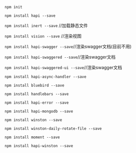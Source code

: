 `npm init`

`npm install hapi --save`

`npm install inert --save`  //加载静态文件

`npm install vision --save` //渲染视图

`npm install hapi-swagger --save`//渲染swagger文档(目前不用)

`npm install hapi-swaggered --save`//渲染swagger文档

`npm install hapi-swaggered-ui --save`//渲染swagger文档

`npm install hapi-async-handler --save`

`npm install bluebird --save`

`npm install handlebars --save`

`npm install hapi-error --save`

`npm install hapi-mongodb --save`

`npm install winston --save`

`npm install winston-daily-rotate-file --save`

`npm install moment --save`

`npm install hapi-winston --save`